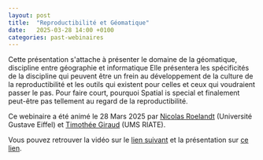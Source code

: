```yaml
---
layout: post
title:  "Reproductibilité et Géomatique"
date:   2025-03-28 14:00 +0100
categories: past-webinaires
---
```


Cette présentation s'attache à présenter le domaine de la géomatique, discipline entre géographie et informatique Elle présentera les spécificités de la discipline qui peuvent être un frein au développement de la culture de la reproductibilité et les outils qui existent pour celles et ceux qui voudraient passer le pas. Pour faire court, pourquoi Spatial is special et finalement peut-être pas tellement au regard de la reproductibilité.

Ce webinaire a été animé le 28 Mars 2025 par [Nicolas Roelandt](https://pagespro.univ-gustave-eiffel.fr/nicolas-roelandt) (Université Gustave Eiffel) et [Timothée Giraud](https://cv.hal.science/timothee-giraud) (UMS RIATE).

Vous pouvez retrouver la vidéo sur le [lien suivant](http://videos.univ-grenoble-alpes.fr/video/32647-webinaire_rr_28_03_2025_geomatiquemp4/)  et la présentation sur [ce lien](https://nicolas-roelandt.github.io/2024-reproductibilite-et-geomatique).
